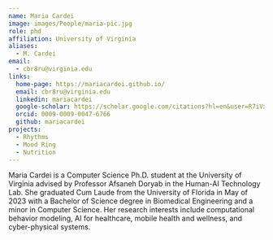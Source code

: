 ```yaml
---
name: Maria Cardei
image: images/People/maria-pic.jpg
role: phd
affiliation: University of Virginia
aliases:
  - M. Cardei
email:
  - cbr8ru@virginia.edu
links:
  home-page: https://mariacardei.github.io/
  email: cbr8ru@virginia.edu
  linkedin: mariacardei
  google-scholar: https://scholar.google.com/citations?hl=en&user=R7iVxqUAAAAJ&inst=13751854044476728232
  orcid: 0009-0009-0047-6766
  github: mariacardei
projects: 
  - Rhythms
  - Mood Ring 
  - Nutrition
---
```


Maria Cardei is a Computer Science Ph.D. student at the University of Virginia advised by Professor Afsaneh Doryab in the Human-AI Technology Lab. She graduated Cum Laude from the University of Florida in May of 2023 with a Bachelor of Science degree in Biomedical Engineering and a minor in Computer Science. Her research interests include computational behavior modeling, AI for healthcare, mobile health and wellness, and cyber-physical systems.
